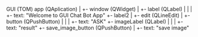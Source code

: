 GUI (TOM)
app (QAplication)
|
+- window (QWidget)
   |
   +- label (QLabel)
   |         |
   |         +- text: "Welcome to GUI Chat Bot App"
   +- label2
   |
   +- edit (QLineEdit)
   |
   +- button (QPushButton)
   |          |
   |          +- text: "ASK"
   +- imageLabel (QLabel)
   |              |
   |              +- text: "result"
   +- save_image_button (QPushButton)
                         |
                         +- text: "save image"
